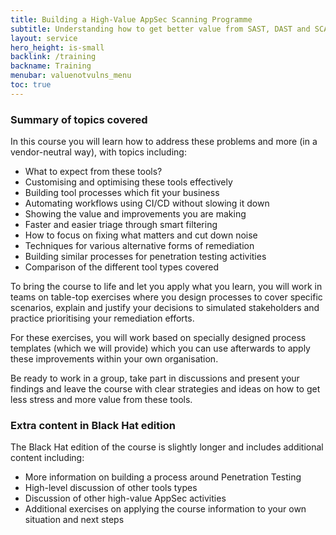 ```yaml
---
title: Building a High-Value AppSec Scanning Programme
subtitle: Understanding how to get better value from SAST, DAST and SCA tools.
layout: service
hero_height: is-small
backlink: /training
backname: Training
menubar: valuenotvulns_menu
toc: true
---
```


### Summary of topics covered

In this course you will learn how to address these problems and more (in a vendor-neutral way), with topics including:

 - What to expect from these tools?
 - Customising and optimising these tools effectively
 - Building tool processes which fit your business
 - Automating workflows using CI/CD without slowing it down
 - Showing the value and improvements you are making
 - Faster and easier triage through smart filtering
 - How to focus on fixing what matters and cut down noise
 - Techniques for various alternative forms of remediation
 - Building similar processes for penetration testing activities
 - Comparison of the different tool types covered

To bring the course to life and let you apply what you learn, you will work in teams on table-top exercises where you design processes to cover specific scenarios, explain and justify your decisions to simulated stakeholders and practice prioritising your remediation efforts.

For these exercises, you will work based on specially designed process templates (which we will provide) which you can use afterwards to apply these improvements within your own organisation.

Be ready to work in a group, take part in discussions and present your findings and leave the course with clear strategies and ideas on how to get less stress and more value from these tools.

### Extra content in Black Hat edition

The Black Hat edition of the course is slightly longer and includes additional content including:

- More information on building a process around Penetration Testing
- High-level discussion of other tools types
- Discussion of other high-value AppSec activities
- Additional exercises on applying the course information to your own situation and next steps